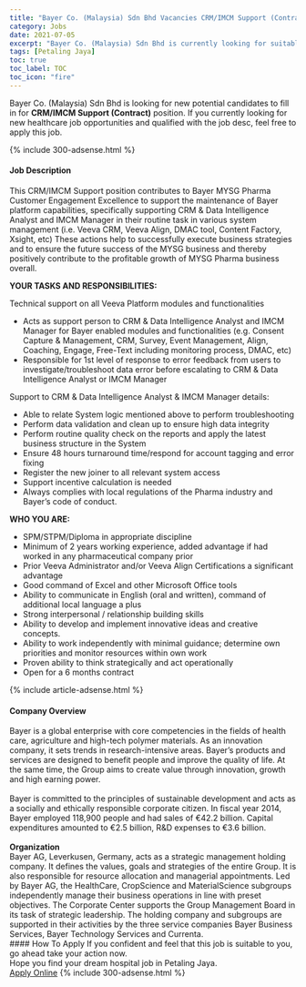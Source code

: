 ```yaml
---
title: "Bayer Co. (Malaysia) Sdn Bhd Vacancies CRM/IMCM Support (Contract)" 
category: Jobs 
date: 2021-07-05 
excerpt: "Bayer Co. (Malaysia) Sdn Bhd is currently looking for suitable person to fill in the CRM/IMCM Support (Contract) which positioned at Petaling Jaya" 
tags: [Petaling Jaya] 
toc: true 
toc_label: TOC 
toc_icon: "fire" 
--- 
```


<p>Bayer Co. (Malaysia) Sdn Bhd is looking for new potential candidates to fill in for <b>CRM/IMCM Support (Contract)</b> position. If you currently looking for new healthcare job opportunities and qualified with the job desc, feel free to apply this job.
</p>{% include 300-adsense.html %} 
<div><div><h4>Job Description</h4></div><div><div><span><div><p>This CRM/IMCM Support position contributes to Bayer MYSG Pharma Customer Engagement Excellence to support the maintenance of Bayer platform capabilities, specifically supporting CRM &amp; Data Intelligence Analyst and IMCM Manager in their routine task in various system management (i.e. Veeva CRM, Veeva Align, DMAC tool, Content Factory, Xsight, etc) These actions help to successfully execute business strategies and to ensure the future success of the MYSG business and thereby positively contribute to the profitable growth of MYSG Pharma business overall.</p><p><strong>YOUR TASKS AND RESPONSIBILITIES:</strong></p><p>Technical support on all Veeva Platform modules and functionalities</p><ul><li>Acts as support person to CRM &amp; Data Intelligence Analyst and IMCM Manager for Bayer enabled modules and functionalities (e.g. Consent Capture &amp; Management, CRM, Survey, Event Management, Align, Coaching, Engage, Free-Text including monitoring process, DMAC, etc)</li><li>Responsible for 1st level of response to error feedback from users to investigate/troubleshoot data error before escalating to CRM &amp; Data Intelligence Analyst or IMCM Manager</li></ul><p>Support to CRM &amp; Data Intelligence Analyst &amp; IMCM Manager details:</p><ul><li>Able to relate System logic mentioned above to perform troubleshooting</li><li>Perform data validation and clean up to ensure high data integrity</li><li>Perform routine quality check on the reports and apply the latest business structure in the System</li><li>Ensure 48 hours turnaround time/respond for account tagging and error fixing</li><li>Register the new joiner to all relevant system access</li><li>Support incentive calculation is needed</li><li>Always complies with local regulations of the Pharma industry and Bayer&#8217;s code of conduct.</li></ul><p><strong>WHO YOU ARE:</strong></p><ul><li>SPM/STPM/Diploma in appropriate discipline&#160;</li><li>Minimum of 2 years working experience, added advantage if had worked in any pharmaceutical company prior</li><li>Prior Veeva Administrator and/or Veeva Align Certifications a significant advantage</li><li>Good command of Excel and other Microsoft Office tools</li><li>Ability to communicate in English (oral and written), command of additional local language a plus</li><li>Strong interpersonal / relationship building skills</li><li>Ability to develop and implement innovative ideas and creative concepts.</li><li>Ability to work independently with minimal guidance; determine own priorities and monitor resources within own work</li><li>Proven ability to think strategically and act operationally&#160;</li><li>Open for a 6 months contract</li></ul></div></span></div></div></div> 
{% include article-adsense.html %} 
<div><div><h4>Company Overview</h4></div><div><div><span><div><div>
	Bayer is a global enterprise with core competencies in the fields of health care, agriculture and high-tech polymer materials. As an innovation company, it sets trends in research-intensive areas. Bayer&#8217;s products and services are designed to benefit people and improve the quality of life. At the same time, the Group aims to create value through innovation, growth and high earning power.</div>
<div>
<br>
	Bayer is committed to the principles of sustainable development and acts as a socially and ethically responsible corporate citizen. In fiscal year 2014, Bayer employed 118,900 people and had sales of &#8364;42.2 billion. Capital expenditures amounted to &#8364;2.5 billion, R&amp;D expenses to &#8364;3.6 billion.</div>
<div>
<br>
<strong>Organization</strong><br>
	Bayer AG, Leverkusen, Germany, acts as a strategic management holding company. It defines the values, goals and strategies of the entire Group. It is also responsible for resource allocation and managerial appointments. Led by Bayer AG, the HealthCare, CropScience and MaterialScience subgroups independently manage their business operations in line with preset objectives. The Corporate Center supports the Group Management Board in its task of strategic leadership. The holding company and subgroups are supported in their activities by the three service companies Bayer Business Services, Bayer Technology Services and Currenta.</div></div></span></div></div></div> 
#### How To Apply 
If you confident and feel that this job is suitable to you, go ahead take your action now. <br/> 
Hope you find your dream hospital job in Petaling Jaya. <br/> 
<a href="https://www.jobstreet.com.my/en/job/crm-imcm-support-contract-4604966?jobId=jobstreet-my-job-4604966" class="btn btn--warning" target="_blank" rel="nofollow noopenner">Apply Online</a> 
{% include 300-adsense.html %} 